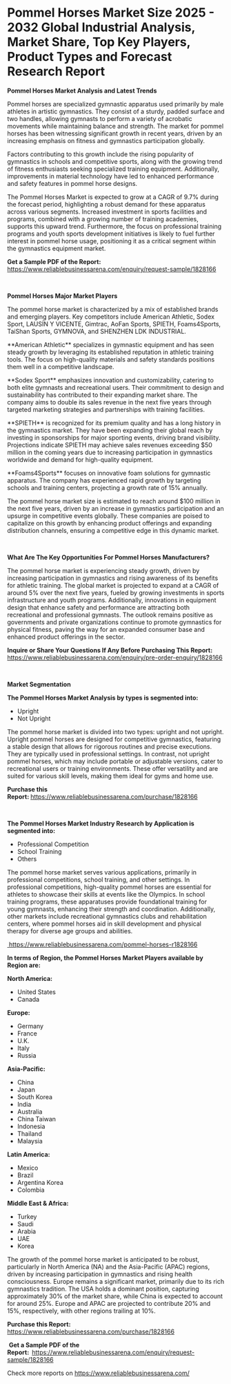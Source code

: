 <p><h1>Pommel Horses Market Size 2025 - 2032 Global Industrial Analysis, Market Share, Top Key Players, Product Types and Forecast Research Report</h1></p><p><strong>Pommel Horses Market Analysis and Latest Trends</strong></p>
<p><p>Pommel horses are specialized gymnastic apparatus used primarily by male athletes in artistic gymnastics. They consist of a sturdy, padded surface and two handles, allowing gymnasts to perform a variety of acrobatic movements while maintaining balance and strength. The market for pommel horses has been witnessing significant growth in recent years, driven by an increasing emphasis on fitness and gymnastics participation globally. </p><p>Factors contributing to this growth include the rising popularity of gymnastics in schools and competitive sports, along with the growing trend of fitness enthusiasts seeking specialized training equipment. Additionally, improvements in material technology have led to enhanced performance and safety features in pommel horse designs. </p><p>The Pommel Horses Market is expected to grow at a CAGR of 9.7% during the forecast period, highlighting a robust demand for these apparatus across various segments. Increased investment in sports facilities and programs, combined with a growing number of training academies, supports this upward trend. Furthermore, the focus on professional training programs and youth sports development initiatives is likely to fuel further interest in pommel horse usage, positioning it as a critical segment within the gymnastics equipment market.</p></p>
<p><strong>Get a Sample PDF of the Report:&nbsp;</strong> <a href="https://www.reliablebusinessarena.com/enquiry/request-sample/1828166?utm_campaign=3118&utm_medium=2&utm_source=Github&utm_content=ia&utm_term=09042025&utm_id=pommel-horses">https://www.reliablebusinessarena.com/enquiry/request-sample/1828166</a></p>
<p>&nbsp;</p>
<p><strong>Pommel Horses Major Market Players</strong></p>
<p><p>The pommel horse market is characterized by a mix of established brands and emerging players. Key competitors include American Athletic, Sodex Sport, LAUSÍN Y VICENTE, Gimtrac, AoFan Sports, SPIETH, Foams4Sports, TaiShan Sports, GYMNOVA, and SHENZHEN LDK INDUSTRIAL.</p><p>**American Athletic** specializes in gymnastic equipment and has seen steady growth by leveraging its established reputation in athletic training tools. The focus on high-quality materials and safety standards positions them well in a competitive landscape.</p><p>**Sodex Sport** emphasizes innovation and customizability, catering to both elite gymnasts and recreational users. Their commitment to design and sustainability has contributed to their expanding market share. The company aims to double its sales revenue in the next five years through targeted marketing strategies and partnerships with training facilities.</p><p>**SPIETH** is recognized for its premium quality and has a long history in the gymnastics market. They have been expanding their global reach by investing in sponsorships for major sporting events, driving brand visibility. Projections indicate SPIETH may achieve sales revenues exceeding $50 million in the coming years due to increasing participation in gymnastics worldwide and demand for high-quality equipment.</p><p>**Foams4Sports** focuses on innovative foam solutions for gymnastic apparatus. The company has experienced rapid growth by targeting schools and training centers, projecting a growth rate of 15% annually.</p><p>The pommel horse market size is estimated to reach around $100 million in the next five years, driven by an increase in gymnastics participation and an upsurge in competitive events globally. These companies are poised to capitalize on this growth by enhancing product offerings and expanding distribution channels, ensuring a competitive edge in this dynamic market.</p></p>
<p>&nbsp;</p>
<p><strong>What Are The Key Opportunities For Pommel Horses Manufacturers?</strong></p>
<p><p>The pommel horse market is experiencing steady growth, driven by increasing participation in gymnastics and rising awareness of its benefits for athletic training. The global market is projected to expand at a CAGR of around 5% over the next five years, fueled by growing investments in sports infrastructure and youth programs. Additionally, innovations in equipment design that enhance safety and performance are attracting both recreational and professional gymnasts. The outlook remains positive as governments and private organizations continue to promote gymnastics for physical fitness, paving the way for an expanded consumer base and enhanced product offerings in the sector.</p></p>
<p><strong>Inquire or Share Your Questions If Any Before Purchasing This Report:</strong> <a href="https://www.reliablebusinessarena.com/enquiry/pre-order-enquiry/1828166?utm_campaign=3118&utm_medium=2&utm_source=Github&utm_content=ia&utm_term=09042025&utm_id=pommel-horses">https://www.reliablebusinessarena.com/enquiry/pre-order-enquiry/1828166</a></p>
<p>&nbsp;</p>
<p><strong>Market Segmentation</strong></p>
<p><strong>The Pommel Horses Market Analysis by types is segmented into:</strong></p>
<p><ul><li>Upright</li><li>Not Upright</li></ul></p>
<p><p>The pommel horse market is divided into two types: upright and not upright. Upright pommel horses are designed for competitive gymnastics, featuring a stable design that allows for rigorous routines and precise executions. They are typically used in professional settings. In contrast, not upright pommel horses, which may include portable or adjustable versions, cater to recreational users or training environments. These offer versatility and are suited for various skill levels, making them ideal for gyms and home use.</p></p>
<p><strong>Purchase this Report:&nbsp;</strong><a href="https://www.reliablebusinessarena.com/purchase/1828166?utm_campaign=3118&utm_medium=2&utm_source=Github&utm_content=ia&utm_term=09042025&utm_id=pommel-horses">https://www.reliablebusinessarena.com/purchase/1828166</a></p>
<p>&nbsp;</p>
<p><strong>The Pommel Horses Market Industry Research by Application is segmented into:</strong></p>
<p><ul><li>Professional Competition</li><li>School Training</li><li>Others</li></ul></p>
<p><p>The pommel horse market serves various applications, primarily in professional competitions, school training, and other settings. In professional competitions, high-quality pommel horses are essential for athletes to showcase their skills at events like the Olympics. In school training programs, these apparatuses provide foundational training for young gymnasts, enhancing their strength and coordination. Additionally, other markets include recreational gymnastics clubs and rehabilitation centers, where pommel horses aid in skill development and physical therapy for diverse age groups and abilities.</p></p>
<p><a href="https://www.reliablebusinessarena.com/pommel-horses-r1828166?utm_campaign=3118&utm_medium=2&utm_source=Github&utm_content=ia&utm_term=09042025&utm_id=pommel-horses">&nbsp;https://www.reliablebusinessarena.com/pommel-horses-r1828166</a></p>
<p><strong>In terms of Region, the Pommel Horses Market Players available by Region are:</strong></p>
<p>
    <p> <strong> North America: </strong>
        <ul>
            <li>United States</li>
            <li>Canada</li>
        </ul>
        </p> 
    <p> <strong> Europe: </strong>
        <ul>
            <li>Germany</li>
            <li>France</li>
            <li>U.K.</li>
            <li>Italy</li>
            <li>Russia</li>
        </ul>
        </p> 
    <p> <strong> Asia-Pacific: </strong>
        <ul>
            <li>China</li>
            <li>Japan</li>
            <li>South Korea</li>
            <li>India</li>
            <li>Australia</li>
            <li>China Taiwan</li>
            <li>Indonesia</li>
            <li>Thailand</li>
            <li>Malaysia</li>
        </ul>
        </p> 
    <p> <strong> Latin America: </strong>
        <ul>
            <li>Mexico</li>
            <li>Brazil</li>
            <li>Argentina Korea</li>
            <li>Colombia</li>
        </ul>
        </p> 
    <p> <strong> Middle East & Africa: </strong>
        <ul>
            <li>Turkey</li>
            <li>Saudi</li>
            <li>Arabia</li>
            <li>UAE</li>
            <li>Korea</li>
        </ul>
    </p>
    </p>
<p><p>The growth of the pommel horse market is anticipated to be robust, particularly in North America (NA) and the Asia-Pacific (APAC) regions, driven by increasing participation in gymnastics and rising health consciousness. Europe remains a significant market, primarily due to its rich gymnastics tradition. The USA holds a dominant position, capturing approximately 30% of the market share, while China is expected to account for around 25%. Europe and APAC are projected to contribute 20% and 15%, respectively, with other regions trailing at 10%.</p></p>
<p><strong>Purchase this Report: </strong><a href="https://www.reliablebusinessarena.com/purchase/1828166?utm_campaign=3118&utm_medium=2&utm_source=Github&utm_content=ia&utm_term=09042025&utm_id=pommel-horses">https://www.reliablebusinessarena.com/purchase/1828166</a></p>
<p>&nbsp;<strong>Get a Sample PDF of the Report:&nbsp;&nbsp;</strong><a href="https://www.reliablebusinessarena.com/enquiry/request-sample/1828166?utm_campaign=3118&utm_medium=2&utm_source=Github&utm_content=ia&utm_term=09042025&utm_id=pommel-horses">https://www.reliablebusinessarena.com/enquiry/request-sample/1828166</a></p>
<p><strong></strong></p>
<p>Check more reports on <a href="https://www.reliablebusinessarena.com/?utm_campaign=3118&utm_medium=2&utm_source=Github&utm_content=ia&utm_term=09042025&utm_id=pommel-horses">https://www.reliablebusinessarena.com/</a></p>